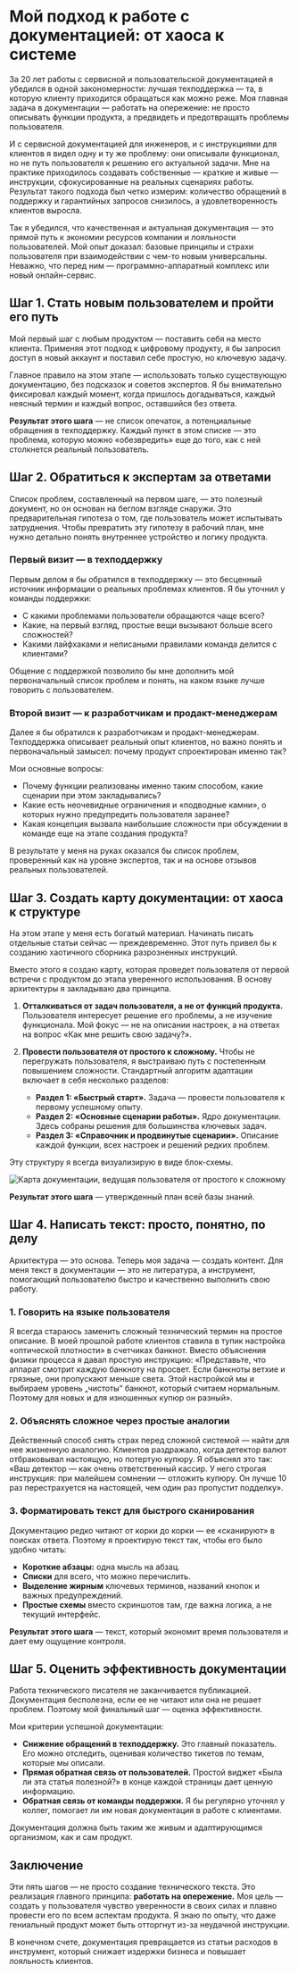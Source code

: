 # Мой подход к работе с документацией: от хаоса к системе

За 20 лет работы с сервисной и пользовательской документацией я убедился в одной закономерности: лучшая техподдержка — та, в которую клиенту приходится обращаться как можно реже. Моя главная задача в документации — работать на опережение: не просто описывать функции продукта, а предвидеть и предотвращать проблемы пользователя.

И с сервисной документацией для инженеров, и с инструкциями для клиентов я видел одну и ту же проблему: они описывали функционал, но не путь пользователя к решению его актуальной задачи. Мне на практике приходилось создавать собственные — краткие и живые — инструкции, сфокусированные на реальных сценариях работы. Результат такого подхода был четко измерим: количество обращений в поддержку и гарантийных запросов снизилось, а удовлетворенность клиентов выросла.

Так я убедился, что качественная и актуальная документация — это прямой путь к экономии ресурсов компании и лояльности пользователей. Мой опыт доказал: базовые принципы и страхи пользователя при взаимодействии с чем-то новым универсальны. Неважно, что перед ним — программно-аппаратный комплекс или новый онлайн-сервис.

## Шаг 1. Стать новым пользователем и пройти его путь

Мой первый шаг с любым продуктом — поставить себя на место клиента. Применяя этот подход к цифровому продукту, я бы запросил доступ в новый аккаунт и поставил себе простую, но ключевую задачу.

Главное правило на этом этапе — использовать только существующую документацию, без подсказок и советов экспертов. Я бы внимательно фиксировал каждый момент, когда пришлось догадываться, каждый неясный термин и каждый вопрос, оставшийся без ответа.

**Результат этого шага** — не список опечаток, а потенциальные обращения в техподдержку. Каждый пункт в этом списке — это проблема, которую можно «обезвредить» еще до того, как с ней столкнется реальный пользователь.

## Шаг 2. Обратиться к экспертам за ответами

Список проблем, составленный на первом шаге, — это полезный документ, но он основан на беглом взгляде снаружи. Это предварительная гипотеза о том, где пользователь может испытывать затруднения. Чтобы превратить эту гипотезу в рабочий план, мне нужно детально понять внутреннее устройство и логику продукта.

### Первый визит — в техподдержку

Первым делом я бы обратился в техподдержку — это бесценный источник информации о реальных проблемах клиентов. Я бы уточнил у команды поддержки:

*   С какими проблемами пользователи обращаются чаще всего?
*   Какие, на первый взгляд, простые вещи вызывают больше всего сложностей?
*   Какими лайфхаками и неписаными правилами команда делится с клиентами?

Общение с поддержкой позволило бы мне дополнить мой первоначальный список проблем и понять, на каком языке лучше говорить с пользователем.

### Второй визит — к разработчикам и продакт-менеджерам

Далее я бы обратился к разработчикам и продакт-менеджерам. Техподдержка описывает реальный опыт клиентов, но важно понять и первоначальный замысел: почему продукт спроектирован именно так?

Мои основные вопросы:

*   Почему функции реализованы именно таким способом, какие сценарии при этом закладывались?
*   Какие есть неочевидные ограничения и «подводные камни», о которых нужно предупредить пользователя заранее?
*   Какая концепция вызвала наибольшие сложности при обсуждении в команде еще на этапе создания продукта?

В результате у меня на руках оказался бы список проблем, проверенный как на уровне экспертов, так и на основе отзывов реальных пользователей.

## Шаг 3. Создать карту документации: от хаоса к структуре

На этом этапе у меня есть богатый материал. Начинать писать отдельные статьи сейчас — преждевременно. Этот путь привел бы к созданию хаотичного сборника разрозненных инструкций.

Вместо этого я создаю карту, которая проведет пользователя от первой встречи с продуктом до этапа уверенного использования. В основу архитектуры я закладываю два принципа.

1.  **Отталкиваться от задач пользователя, а не от функций продукта.**
    Пользователя интересует решение его проблемы, а не изучение функционала. Мой фокус — не на описании настроек, а на ответах на вопрос «Как мне решить свою задачу?».

2.  **Провести пользователя от простого к сложному.**
    Чтобы не перегружать пользователя, я выстраиваю путь с постепенным повышением сложности. Стандартный алгоритм адаптации включает в себя несколько разделов:
    *   **Раздел 1: «Быстрый старт».** Задача — провести пользователя к первому успешному опыту.
    *   **Раздел 2: «Основные сценарии работы».** Ядро документации. Здесь собраны решения для большинства ключевых задач.
    *   **Раздел 3: «Справочник и продвинутые сценарии».** Описание каждой функции, всех настроек и решений редких проблем.

Эту структуру я всегда визуализирую в виде блок-схемы.

![Карта документации, ведущая пользователя от простого к сложному](images/doc-map-scheme.png)

**Результат этого шага** — утвержденный план всей базы знаний.

## Шаг 4. Написать текст: просто, понятно, по делу

Архитектура — это основа. Теперь моя задача — создать контент. Для меня текст в документации — это не литература, а инструмент, помогающий пользователю быстро и качественно выполнить свою работу.

### 1. Говорить на языке пользователя

Я всегда стараюсь заменить сложный технический термин на простое описание. В моей прошлой работе клиентов ставила в тупик настройка «оптической плотности» в счетчиках банкнот. Вместо объяснения физики процесса я давал простую инструкцию: «Представьте, что аппарат смотрит каждую банкноту на просвет. Если банкноты ветхие и грязные, они пропускают меньше света. Этой настройкой мы и выбираем уровень „чистоты“ банкнот, который считаем нормальным. Поэтому для новых и для изношенных купюр он разный».

### 2. Объяснять сложное через простые аналогии

Действенный способ снять страх перед сложной системой — найти для нее жизненную аналогию. Клиентов раздражало, когда детектор валют отбраковывал настоящую, но потертую купюру. Я объяснял это так: «Ваш детектор — как очень ответственный кассир. У него строгая инструкция: при малейшем сомнении — отложить купюру. Он лучше 10 раз перестрахуется на настоящей, чем один раз пропустит подделку».

### 3. Форматировать текст для быстрого сканирования

Документацию редко читают от корки до корки — ее «сканируют» в поисках ответа. Поэтому я проектирую текст так, чтобы его было удобно читать:

*   **Короткие абзацы:** одна мысль на абзац.
*   **Списки** для всего, что можно перечислить.
*   **Выделение жирным** ключевых терминов, названий кнопок и важных предупреждений.
*   **Простые схемы** вместо скриншотов там, где важна логика, а не текущий интерфейс.

**Результат этого шага** — текст, который экономит время пользователя и дает ему ощущение контроля.

## Шаг 5. Оценить эффективность документации

Работа технического писателя не заканчивается публикацией. Документация бесполезна, если ее не читают или она не решает проблем. Поэтому мой финальный шаг — оценка эффективности.

Мои критерии успешной документации:

*   **Снижение обращений в техподдержку.** Это главный показатель. Его можно отследить, оценивая количество тикетов по темам, которые мы описали.
*   **Прямая обратная связь от пользователей.** Простой виджет «Была ли эта статья полезной?» в конце каждой страницы дает ценную информацию.
*   **Обратная связь от команды поддержки.** Я бы регулярно уточнял у коллег, помогает ли им новая документация в работе с клиентами.

Документация должна быть таким же живым и адаптирующимся организмом, как и сам продукт.

## Заключение

Эти пять шагов — не просто создание технического текста. Это реализация главного принципа: **работать на опережение.** Моя цель — создать у пользователя чувство уверенности в своих силах и плавно провести его по всем аспектам продукта. Я знаю по опыту, что даже гениальный продукт может быть отторгнут из-за неудачной инструкции.

В конечном счете, документация превращается из статьи расходов в инструмент, который снижает издержки бизнеса и повышает лояльность клиентов.